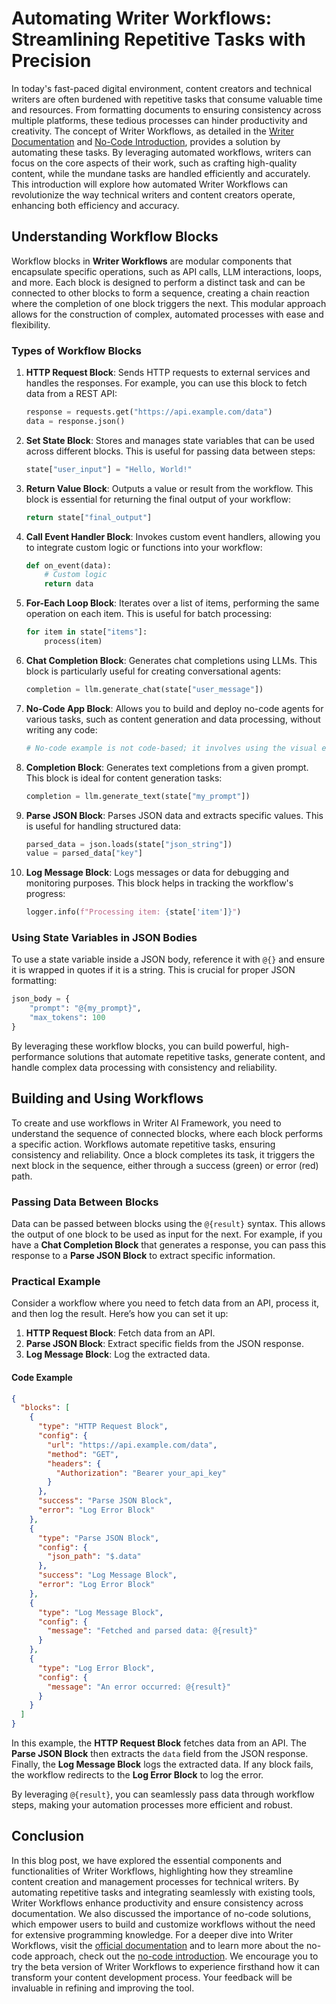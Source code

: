 # Automating Writer Workflows: Streamlining Repetitive Tasks with Precision

In today's fast-paced digital environment, content creators and technical writers are often burdened with repetitive tasks that consume valuable time and resources. From formatting documents to ensuring consistency across multiple platforms, these tedious processes can hinder productivity and creativity. The concept of Writer Workflows, as detailed in the [Writer Documentation](https://dev.writer.com/home/introduction) and [No-Code Introduction](https://dev.writer.com/no-code/introduction), provides a solution by automating these tasks. By leveraging automated workflows, writers can focus on the core aspects of their work, such as crafting high-quality content, while the mundane tasks are handled efficiently and accurately. This introduction will explore how automated Writer Workflows can revolutionize the way technical writers and content creators operate, enhancing both efficiency and accuracy.

## Understanding Workflow Blocks

Workflow blocks in **Writer Workflows** are modular components that encapsulate specific operations, such as API calls, LLM interactions, loops, and more. Each block is designed to perform a distinct task and can be connected to other blocks to form a sequence, creating a chain reaction where the completion of one block triggers the next. This modular approach allows for the construction of complex, automated processes with ease and flexibility.

### Types of Workflow Blocks

1. **HTTP Request Block**: Sends HTTP requests to external services and handles the responses. For example, you can use this block to fetch data from a REST API:
   ```python
   response = requests.get("https://api.example.com/data")
   data = response.json()
   ```

2. **Set State Block**: Stores and manages state variables that can be used across different blocks. This is useful for passing data between steps:
   ```python
   state["user_input"] = "Hello, World!"
   ```

3. **Return Value Block**: Outputs a value or result from the workflow. This block is essential for returning the final output of your workflow:
   ```python
   return state["final_output"]
   ```

4. **Call Event Handler Block**: Invokes custom event handlers, allowing you to integrate custom logic or functions into your workflow:
   ```python
   def on_event(data):
       # Custom logic
       return data
   ```

5. **For-Each Loop Block**: Iterates over a list of items, performing the same operation on each item. This is useful for batch processing:
   ```python
   for item in state["items"]:
       process(item)
   ```

6. **Chat Completion Block**: Generates chat completions using LLMs. This block is particularly useful for creating conversational agents:
   ```python
   completion = llm.generate_chat(state["user_message"])
   ```

7. **No-Code App Block**: Allows you to build and deploy no-code agents for various tasks, such as content generation and data processing, without writing any code:
   ```python
   # No-code example is not code-based; it involves using the visual editor
   ```

8. **Completion Block**: Generates text completions from a given prompt. This block is ideal for content generation tasks:
   ```python
   completion = llm.generate_text(state["my_prompt"])
   ```

9. **Parse JSON Block**: Parses JSON data and extracts specific values. This is useful for handling structured data:
   ```python
   parsed_data = json.loads(state["json_string"])
   value = parsed_data["key"]
   ```

10. **Log Message Block**: Logs messages or data for debugging and monitoring purposes. This block helps in tracking the workflow's progress:
    ```python
    logger.info(f"Processing item: {state['item']}")
    ```

### Using State Variables in JSON Bodies

To use a state variable inside a JSON body, reference it with `@{}` and ensure it is wrapped in quotes if it is a string. This is crucial for proper JSON formatting:
```python
json_body = {
    "prompt": "@{my_prompt}",
    "max_tokens": 100
}
```

By leveraging these workflow blocks, you can build powerful, high-performance solutions that automate repetitive tasks, generate content, and handle complex data processing with consistency and reliability.

## Building and Using Workflows

To create and use workflows in Writer AI Framework, you need to understand the sequence of connected blocks, where each block performs a specific action. Workflows automate repetitive tasks, ensuring consistency and reliability. Once a block completes its task, it triggers the next block in the sequence, either through a success (green) or error (red) path.

### Passing Data Between Blocks

Data can be passed between blocks using the `@{result}` syntax. This allows the output of one block to be used as input for the next. For example, if you have a **Chat Completion Block** that generates a response, you can pass this response to a **Parse JSON Block** to extract specific information.

### Practical Example

Consider a workflow where you need to fetch data from an API, process it, and then log the result. Here’s how you can set it up:

1. **HTTP Request Block**: Fetch data from an API.
2. **Parse JSON Block**: Extract specific fields from the JSON response.
3. **Log Message Block**: Log the extracted data.

#### Code Example

```json
{
  "blocks": [
    {
      "type": "HTTP Request Block",
      "config": {
        "url": "https://api.example.com/data",
        "method": "GET",
        "headers": {
          "Authorization": "Bearer your_api_key"
        }
      },
      "success": "Parse JSON Block",
      "error": "Log Error Block"
    },
    {
      "type": "Parse JSON Block",
      "config": {
        "json_path": "$.data"
      },
      "success": "Log Message Block",
      "error": "Log Error Block"
    },
    {
      "type": "Log Message Block",
      "config": {
        "message": "Fetched and parsed data: @{result}"
      }
    },
    {
      "type": "Log Error Block",
      "config": {
        "message": "An error occurred: @{result}"
      }
    }
  ]
}
```

In this example, the **HTTP Request Block** fetches data from an API. The **Parse JSON Block** then extracts the `data` field from the JSON response. Finally, the **Log Message Block** logs the extracted data. If any block fails, the workflow redirects to the **Log Error Block** to log the error.

By leveraging `@{result}`, you can seamlessly pass data through workflow steps, making your automation processes more efficient and robust.

## Conclusion

In this blog post, we have explored the essential components and functionalities of Writer Workflows, highlighting how they streamline content creation and management processes for technical writers. By automating repetitive tasks and integrating seamlessly with existing tools, Writer Workflows enhance productivity and ensure consistency across documentation. We also discussed the importance of no-code solutions, which empower users to build and customize workflows without the need for extensive programming knowledge. For a deeper dive into Writer Workflows, visit the [official documentation](https://dev.writer.com/home/introduction) and to learn more about the no-code approach, check out the [no-code introduction](https://dev.writer.com/no-code/introduction). We encourage you to try the beta version of Writer Workflows to experience firsthand how it can transform your content development process. Your feedback will be invaluable in refining and improving the tool.